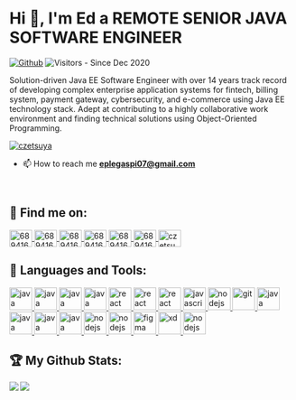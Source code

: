 # Hi 👋, I'm Ed a REMOTE SENIOR JAVA SOFTWARE ENGINEER

[![Github](https://img.shields.io/github/followers/czetsuya?label=Followers&logo=Github)](https://github.com/czetsuya)
![Visitors](https://visitor-badge.laobi.icu/badge?page_id=czetsuya) - Since Dec 2020

Solution-driven Java EE Software Engineer with over 14 years track record of developing complex enterprise application systems for fintech, billing system, payment gateway, cybersecurity, and e-commerce using Java EE technology stack. Adept at contributing to a highly collaborative work environment and finding technical solutions using Object-Oriented Programming.

<p>
  <a href="https://github.com/czetsuya/github-profile-trophy"><img src="https://github-profile-trophy.vercel.app/?username=czetsuya" alt="czetsuya" /></a> 
</p>

- 📫 How to reach me **eplegaspi07@gmail.com**
<br />

## :email: Find me on:

<a href="https://www.linkedin.com/in/czetsuya" target="blank">
	<img align="center" src="https://cdn.jsdelivr.net/npm/simple-icons@3.0.1/icons/linkedin.svg" alt="689416" height="30" width="40" />
</a>
<a href="https://www.facebook.com/czetsuya" target="blank">
	<img align="center" src="https://cdn.jsdelivr.net/npm/simple-icons@3.0.1/icons/facebook.svg" alt="689416" height="30" width="40" />
</a>
<a href="https://stackoverflow.com/users/689416" target="blank">
	<img align="center" src="https://cdn.jsdelivr.net/npm/simple-icons@3.0.1/icons/stackoverflow.svg" alt="689416" height="30" width="40" />
</a>
<a href="https://www.youtube.com/channel/UCohlQvNpYzRzPWZTX5mBSsg" target="blank">
	<img align="center" src="https://cdn.jsdelivr.net/npm/simple-icons@3.0.1/icons/youtube.svg" alt="689416" height="30" width="40" />
</a>
<a href="http://twitter.com/czetsuya" target="blank">
	<img align="center" src="https://cdn.jsdelivr.net/npm/simple-icons@3.0.1/icons/twitter.svg" alt="689416" height="30" width="40" />
</a>
<a href="http://czetsuya-tech.blogspot.com/" target="blank">
	<img align="center" src="https://cdn.jsdelivr.net/npm/simple-icons@3.0.1/icons/blogger.svg" alt="689416" height="30" width="40" />
</a>	
<a href="https://dribbble.com/czetsuya" target="blank">
	<img align="center" src="https://cdn.jsdelivr.net/npm/simple-icons@3.0.1/icons/dribbble.svg" alt="czetsuya" height="30" width="40" />
</a>
<br />

## 🧰 Languages and Tools:

<a href="https://www.java.com/en/" target="_blank">
	<img src="https://devicons.github.io/devicon/devicon.git/icons/java/java-original-wordmark.svg" alt="java" width="40" height="40"/>
</a>
<a href="https://www.postgresql.org/" target="_blank">
	<img src="https://devicons.github.io/devicon/devicon.git/icons/postgresql/postgresql-original-wordmark.svg" alt="java" width="40" height="40"/>
</a>
<a href="https://www.mysql.com/" target="_blank">
	<img src="https://devicons.github.io/devicon/devicon.git/icons/mysql/mysql-original-wordmark.svg" alt="java" width="40" height="40"/>
</a>
<a href="https://www.mongodb.com/" target="_blank">
	<img src="https://devicons.github.io/devicon/devicon.git/icons/mongodb/mongodb-original-wordmark.svg" alt="java" width="40" height="40"/>
</a>
<a href="https://reactjs.org/" target="_blank">
	<img src="https://devicons.github.io/devicon/devicon.git/icons/react/react-original-wordmark.svg" alt="react" width="40" height="40"/>
</a>
<a href="https://redux.js.org/" target="_blank">
	<img src="https://devicons.github.io/devicon/devicon.git/icons/redux/redux-original.svg" alt="react" width="40" height="40"/>
</a>
<a href="https://angular.io/" target="_blank">
	<img src="https://devicons.github.io/devicon/devicon.git/icons/angularjs/angularjs-original-wordmark.svg" alt="react" width="40" height="40"/>
</a>
<a href="https://developer.mozilla.org/en-US/docs/Web/JavaScript" target="_blank">
	<img src="https://devicons.github.io/devicon/devicon.git/icons/javascript/javascript-original.svg" alt="javascript" width="40" height="40"/>
</a>
<a href="https://nodejs.org" target="_blank">
	<img src="https://devicons.github.io/devicon/devicon.git/icons/nodejs/nodejs-original-wordmark.svg" alt="nodejs" width="40" height="40"/>
</a>
<a href="https://git-scm.com/" target="_blank">
	<img src="https://www.vectorlogo.zone/logos/git-scm/git-scm-icon.svg" alt="git" width="40" height="40"/>
</a>
<a href="https://www.github.com/" target="_blank">
	<img src="https://devicons.github.io/devicon/devicon.git/icons/github/github-original-wordmark.svg" alt="java" width="40" height="40"/>
</a>
<a href="https://www.gitlab.com/" target="_blank">
	<img src="https://devicons.github.io/devicon/devicon.git/icons/gitlab/gitlab-original-wordmark.svg" alt="java" width="40" height="40"/>
</a>
<a href="https://bitbucket.org/" target="_blank">
	<img src="https://devicons.github.io/devicon/devicon.git/icons/bitbucket/bitbucket-original-wordmark.svg" alt="java" width="40" height="40"/>
</a>
<a href="https://travis-ci.com/" target="_blank">
	<img src="https://devicons.github.io/devicon/devicon.git/icons/travis/travis-plain-wordmark.svg" alt="java" width="40" height="40"/>
</a>
<a href="https://aws.amazon.com/" target="_blank">
	<img src="https://devicons.github.io/devicon/devicon.git/icons/amazonwebservices/amazonwebservices-original-wordmark.svg" alt="nodejs" width="40" height="40"/>
</a>
<a href="https://www.docker.com/" target="_blank">
	<img src="https://devicons.github.io/devicon/devicon.git/icons/docker/docker-original-wordmark.svg" alt="nodejs" width="40" height="40"/>
</a>
<a href="https://www.figma.com/" target="_blank">
	<img src="https://www.vectorlogo.zone/logos/figma/figma-icon.svg" alt="figma" width="40" height="40"/>
</a>
<a href="https://www.adobe.com/products/xd.html" target="_blank">
	<img src="https://cdn.worldvectorlogo.com/logos/adobe-xd.svg" alt="xd" width="40" height="40"/>
</a>
<a href="https://wordpress.org/" target="_blank">
	<img src="https://devicons.github.io/devicon/devicon.git/icons/wordpress/wordpress-original.svg" alt="nodejs" width="40" height="40"/>
</a>
<br />

## :trophy: My Github Stats:

<div>
	<a href="https://github-readme-stats.vercel.app/api?username=czetsuya&count_private=true&show_icons=true&theme=tokyonight">
	  <img  align="left" src="https://github-readme-stats.vercel.app/api?username=czetsuya&count_private=true&show_icons=true&theme=tokyonight" />
	</a>
	<a href="https://github-readme-stats.vercel.app/api/top-langs/?username=czetsuya&hide=php&theme=tokyonight">
	  <img align="left" src="https://github-readme-stats.vercel.app/api/top-langs/?username=czetsuya&hide=php&theme=tokyonight" />
	</a>
</div>
<!--
<img align="center" src="https://github-readme-stats.vercel.app/api?username=czetsuya&show_icons=true&theme=tokyonight" alt="czetsuya" />
-->
